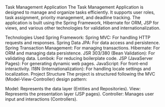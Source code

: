 Task Management Application
The Task Management Application is designed to manage and organize tasks efficiently. It supports user roles, task assignment, priority management, and deadline tracking. 
The application is built using the Spring Framework, Hibernate for ORM, JSP for views, and various other technologies for validation and internationalization.

Technologies Used
Spring Framework:
Spring MVC: For handling HTTP requests and responses.
Spring Data JPA: For data access and persistence.
Spring Transaction Management: For managing transactions.
Hibernate: For ORM and managing data persistence.
JSR 303/380 (Bean Validation): For validating data.
Lombok: For reducing boilerplate code.
JSP (JavaServer Pages): For generating dynamic web pages.
JavaScript: For front-end interactivity.
I18N (Internationalization): For handling locale settings and localization.
Project Structure
The project is structured following the MVC (Model-View-Controller) design pattern:

Model: Represents the data layer (Entities and Repositories).
View: Represents the presentation layer (JSP pages).
Controller: Manages user input and interactions (Controllers).
